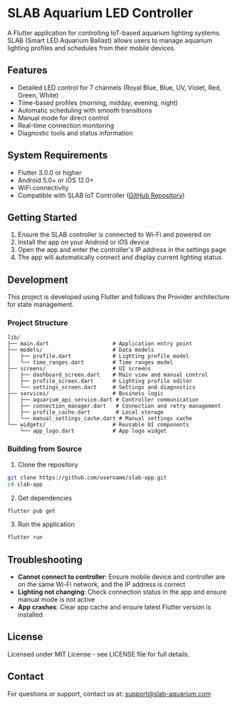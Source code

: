 # SLAB Aquarium LED Controller

A Flutter application for controlling IoT-based aquarium lighting systems. SLAB (Smart LED Aquarium Ballast) allows users to manage aquarium lighting profiles and schedules from their mobile devices.

## Features

- Detailed LED control for 7 channels (Royal Blue, Blue, UV, Violet, Red, Green, White)
- Time-based profiles (morning, midday, evening, night)
- Automatic scheduling with smooth transitions
- Manual mode for direct control
- Real-time connection monitoring
- Diagnostic tools and status information

## System Requirements

- Flutter 3.0.0 or higher
- Android 5.0+ or iOS 12.0+
- WiFi connectivity
- Compatible with SLAB IoT Controller ([GitHub Repository](https://github.com/albifhrzq/SLABIoTController))

## Getting Started

1. Ensure the SLAB controller is connected to Wi-Fi and powered on
2. Install the app on your Android or iOS device
3. Open the app and enter the controller's IP address in the settings page
4. The app will automatically connect and display current lighting status

## Development

This project is developed using Flutter and follows the Provider architecture for state management.

### Project Structure

```
lib/
├── main.dart                    # Application entry point
├── models/                      # Data models
│   ├── profile.dart             # Lighting profile model
│   └── time_ranges.dart         # Time ranges model
├── screens/                     # UI screens
│   ├── dashboard_screen.dart    # Main view and manual control
│   ├── profile_screen.dart      # Lighting profile editor
│   └── settings_screen.dart     # Settings and diagnostics
├── services/                    # Business logic
│   ├── aquarium_api_service.dart # Controller communication
│   ├── connection_manager.dart   # Connection and retry management
│   ├── profile_cache.dart        # Local storage
│   └── manual_settings_cache.dart # Manual settings cache
└── widgets/                     # Reusable UI components
    └── app_logo.dart            # App logo widget
```

### Building from Source

1. Clone the repository
```bash
git clone https://github.com/username/slab-app.git
cd slab-app
```

2. Get dependencies
```bash
flutter pub get
```

3. Run the application
```bash
flutter run
```

## Troubleshooting

- **Cannot connect to controller**: Ensure mobile device and controller are on the same Wi-Fi network, and the IP address is correct
- **Lighting not changing**: Check connection status in the app and ensure manual mode is not active
- **App crashes**: Clear app cache and ensure latest Flutter version is installed

## License

Licensed under MIT License - see LICENSE file for full details.

## Contact

For questions or support, contact us at: support@slab-aquarium.com
